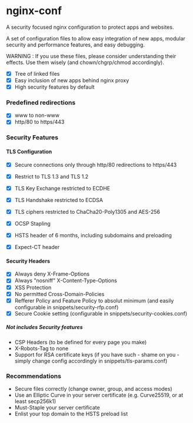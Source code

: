 # nginx-conf
A security focused nginx configuration to protect apps and websites.

A set of configuration files to allow easy integration of new apps, modular security and performance features, and easy debugging.

WARNING : If you use these files, please consider understanding their effects. Use them wisely (and chown/chgrp/chmod accordingly).

- [x] Tree of linked files
- [x] Easy inclusion of new apps behind nginx proxy
- [x] High security features by default

### Predefined redirections
- [x] www to non-www
- [x] http/80 to https/443

### Security Features


#### TLS Configuration
- [x] Secure connections only through http/80 redirections to https/443
- [x] Restrict to TLS 1.3 and TLS 1.2
- [x] TLS Key Exchange restricted to ECDHE
- [x] TLS Handshake restricted to ECDSA
- [x] TLS ciphers restricted to ChaCha20-Poly1305 and AES-256
- [x] OCSP Stapling
- [x] HSTS header of 6 months, including subdomains and preloading
- [x] Expect-CT header


#### Security Headers
- [x] Always deny X-Frame-Options
- [x] Always "nosniff" X-Content-Type-Options
- [x] XSS Protection
- [x] No permitted Cross-Domain-Policies
- [x] Refferer Policy and Feature Policy to absolut minimum (and easily configurable in snippets/security-rfp.conf)
- [x] Secure Cookie setting (configurable in snippets/security-cookies.conf)

##### Not includes Security features
- CSP Headers (to be defined for every page you make)
- X-Robots-Tag to none
- Support for RSA certificate keys (if you have such - shame on you - simply change config accordingly in snippets/tls-params.conf)


### Recommendations
- Secure files correctly (change owner, group, and access modes)
- Use an Elliptic Curve in your server certificate (e.g. Curve25519, or at least secp256k1)
- Must-Staple your server certificate
- Enlist your top domain to the HSTS preload list
